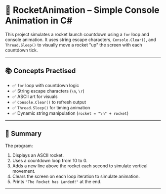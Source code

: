 # 🚀 RocketAnimation – Simple Console Animation in C#

This project simulates a rocket launch countdown using a `for` loop and console animation. It uses string escape characters, `Console.Clear()`, and `Thread.Sleep()` to visually move a rocket "up" the screen with each countdown tick.

---

## 📚 Concepts Practised

- ✅ `for` loop with countdown logic
- ✅ String escape characters (`\n`, `\r`)
- ✅ ASCII art for visuals
- ✅ `Console.Clear()` to refresh output
- ✅ `Thread.Sleep()` for timing animation
- ✅ Dynamic string manipulation (`rocket = "\n" + rocket`)

---

## 🧾 Summary

The program:

1. Displays an ASCII rocket.
2. Uses a countdown loop from 10 to 0.
3. Adds a new line above the rocket each second to simulate vertical movement.
4. Clears the screen on each loop iteration to simulate animation.
5. Prints `"The Rocket has Landed!"` at the end.

---

